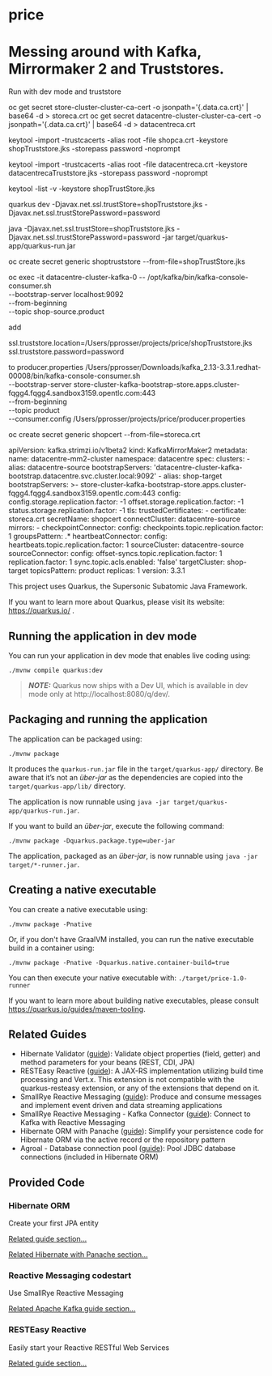 # price
# Messing around with Kafka, Mirrormaker 2 and Truststores. 


Run with dev mode and truststore

oc get secret store-cluster-cluster-ca-cert -o jsonpath='{.data.ca\.crt}' | base64 -d > storeca.crt
oc get secret datacentre-cluster-cluster-ca-cert -o jsonpath='{.data.ca\.crt}' | base64 -d > datacentreca.crt

keytool -import -trustcacerts -alias root -file shopca.crt -keystore shopTruststore.jks -storepass password -noprompt

keytool -import -trustcacerts -alias root -file datacentreca.crt -keystore datacentrecaTruststore.jks -storepass password -noprompt


keytool -list -v -keystore shopTrustStore.jks

quarkus dev -Djavax.net.ssl.trustStore=shopTruststore.jks -Djavax.net.ssl.trustStorePassword=password

java  -Djavax.net.ssl.trustStore=shopTruststore.jks -Djavax.net.ssl.trustStorePassword=password -jar target/quarkus-app/quarkus-run.jar

oc create secret generic shoptruststore --from-file=shopTrustStore.jks

oc exec -it datacentre-cluster-kafka-0 -- /opt/kafka/bin/kafka-console-consumer.sh \
  --bootstrap-server localhost:9092 \
  --from-beginning \
  --topic shop-source.product


add 

  ssl.truststore.location=/Users/pprosser/projects/price/shopTruststore.jks \
  ssl.truststore.password=password

  to producer.properties 
/Users/pprosser/Downloads/kafka_2.13-3.3.1.redhat-00008/bin/kafka-console-consumer.sh \
    --bootstrap-server store-cluster-kafka-bootstrap-store.apps.cluster-fqgg4.fqgg4.sandbox3159.opentlc.com:443 \
    --from-beginning \
    --topic product \
    --consumer.config /Users/pprosser/projects/price/producer.properties

oc create secret generic shopcert --from-file=storeca.crt

apiVersion: kafka.strimzi.io/v1beta2
kind: KafkaMirrorMaker2
metadata:
  name: datacentre-mm2-cluster
  namespace: datacentre
spec:
  clusters:
    - alias: datacentre-source
      bootstrapServers: 'datacentre-cluster-kafka-bootstrap.datacentre.svc.cluster.local:9092'
    - alias: shop-target
      bootstrapServers: >-
        store-cluster-kafka-bootstrap-store.apps.cluster-fqgg4.fqgg4.sandbox3159.opentlc.com:443
      config:
        config.storage.replication.factor: -1
        offset.storage.replication.factor: -1
        status.storage.replication.factor: -1
      tls:
        trustedCertificates:
          - certificate: storeca.crt
            secretName: shopcert
  connectCluster: datacentre-source
  mirrors:
    - checkpointConnector:
        config:
          checkpoints.topic.replication.factor: 1
      groupsPattern: .*
      heartbeatConnector:
        config:
          heartbeats.topic.replication.factor: 1
      sourceCluster: datacentre-source
      sourceConnector:
        config:
          offset-syncs.topic.replication.factor: 1
          replication.factor: 1
          sync.topic.acls.enabled: 'false'
      targetCluster: shop-target
      topicsPattern: product
  replicas: 1
  version: 3.3.1


This project uses Quarkus, the Supersonic Subatomic Java Framework.

If you want to learn more about Quarkus, please visit its website: https://quarkus.io/ .

## Running the application in dev mode

You can run your application in dev mode that enables live coding using:
```shell script
./mvnw compile quarkus:dev
```

> **_NOTE:_**  Quarkus now ships with a Dev UI, which is available in dev mode only at http://localhost:8080/q/dev/.

## Packaging and running the application

The application can be packaged using:
```shell script
./mvnw package
```
It produces the `quarkus-run.jar` file in the `target/quarkus-app/` directory.
Be aware that it’s not an _über-jar_ as the dependencies are copied into the `target/quarkus-app/lib/` directory.

The application is now runnable using `java -jar target/quarkus-app/quarkus-run.jar`.

If you want to build an _über-jar_, execute the following command:
```shell script
./mvnw package -Dquarkus.package.type=uber-jar
```

The application, packaged as an _über-jar_, is now runnable using `java -jar target/*-runner.jar`.

## Creating a native executable

You can create a native executable using: 
```shell script
./mvnw package -Pnative
```

Or, if you don't have GraalVM installed, you can run the native executable build in a container using: 
```shell script
./mvnw package -Pnative -Dquarkus.native.container-build=true
```

You can then execute your native executable with: `./target/price-1.0-runner`

If you want to learn more about building native executables, please consult https://quarkus.io/guides/maven-tooling.

## Related Guides

- Hibernate Validator ([guide](https://quarkus.io/guides/validation)): Validate object properties (field, getter) and method parameters for your beans (REST, CDI, JPA)
- RESTEasy Reactive ([guide](https://quarkus.io/guides/resteasy-reactive)): A JAX-RS implementation utilizing build time processing and Vert.x. This extension is not compatible with the quarkus-resteasy extension, or any of the extensions that depend on it.
- SmallRye Reactive Messaging ([guide](https://quarkus.io/guides/reactive-messaging)): Produce and consume messages and implement event driven and data streaming applications
- SmallRye Reactive Messaging - Kafka Connector ([guide](https://quarkus.io/guides/kafka-reactive-getting-started)): Connect to Kafka with Reactive Messaging
- Hibernate ORM with Panache ([guide](https://quarkus.io/guides/hibernate-orm-panache)): Simplify your persistence code for Hibernate ORM via the active record or the repository pattern
- Agroal - Database connection pool ([guide](https://quarkus.io/guides/datasource)): Pool JDBC database connections (included in Hibernate ORM)

## Provided Code

### Hibernate ORM

Create your first JPA entity

[Related guide section...](https://quarkus.io/guides/hibernate-orm)

[Related Hibernate with Panache section...](https://quarkus.io/guides/hibernate-orm-panache)


### Reactive Messaging codestart

Use SmallRye Reactive Messaging

[Related Apache Kafka guide section...](https://quarkus.io/guides/kafka-reactive-getting-started)


### RESTEasy Reactive

Easily start your Reactive RESTful Web Services

[Related guide section...](https://quarkus.io/guides/getting-started-reactive#reactive-jax-rs-resources)
